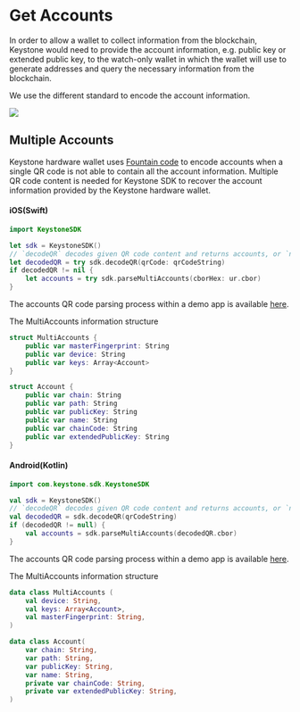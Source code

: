 # Get Accounts

In order to allow a wallet to collect information from the blockchain, 
Keystone would need to provide the account information, e.g. public key or extended public key,
to the watch-only wallet in which the wallet will use to 
generate addresses and query the necessary information from the blockchain.

We use the different standard to encode the account information.

![](/_media/connect.png)

## Multiple Accounts

Keystone hardware wallet uses [Fountain code](https://en.wikipedia.org/wiki/Fountain_code) to encode accounts when 
a single QR code is not able to contain all the account information. Multiple QR code content is needed for Keystone SDK
to recover the account information provided by the Keystone hardware wallet.


<!-- tabs:start -->

#### **iOS(Swift)**

```swift
import KeystoneSDK

let sdk = KeystoneSDK()
// `decodeQR` decodes given QR code content and returns accounts, or `nil` when more QR codes are needed 
let decodedQR = try sdk.decodeQR(qrCode: qrCodeString)
if decodedQR != nil {
    let accounts = try sdk.parseMultiAccounts(cborHex: ur.cbor)
}
```

The accounts QR code parsing process within a demo app is available [here](https://github.com/KeystoneHQ/keystone-sdk-ios-demo/blob/master/keystone-sdk-ios-demo/MultiAccountsView.swift).

The MultiAccounts information structure

```swift
struct MultiAccounts {
    public var masterFingerprint: String
    public var device: String
    public var keys: Array<Account>
}

struct Account {
    public var chain: String
    public var path: String
    public var publicKey: String
    public var name: String
    public var chainCode: String
    public var extendedPublicKey: String
}
```


#### **Android(Kotlin)**

```kotlin
import com.keystone.sdk.KeystoneSDK

val sdk = KeystoneSDK()
// `decodeQR` decodes given QR code content and returns accounts, or `null` when more QR codes are needed
val decodedQR = sdk.decodeQR(qrCodeString)
if (decodedQR != null) {
    val accounts = sdk.parseMultiAccounts(decodedQR.cbor)
}
```

The accounts QR code parsing process within a demo app is available [here](https://github.com/KeystoneHQ/keystone-sdk-android-demo/blob/master/app/src/main/kotlin/com/keystone/sdk/demo/ScannerFragment.kt).

The MultiAccounts information structure

```kotlin
data class MultiAccounts (
    val device: String,
    val keys: Array<Account>,
    val masterFingerprint: String,
)

data class Account(
    var chain: String,
    var path: String,
    var publicKey: String,
    var name: String,
    private var chainCode: String,
    private var extendedPublicKey: String,
)
```

<!-- tabs:end -->
